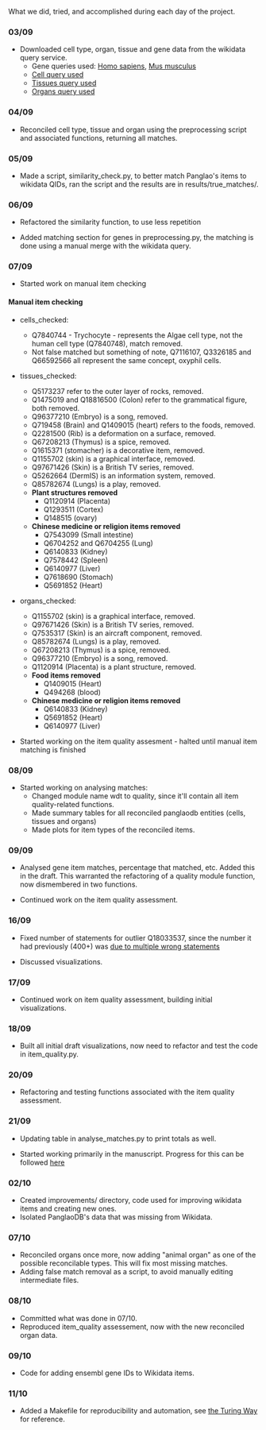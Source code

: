 
What we did, tried, and accomplished during each day of the project.

### 03/09

* Downloaded cell type, organ, tissue and gene data from the wikidata query service.
    * Gene queries used: [Homo sapiens](https://w.wiki/bWc), [Mus musculus](https://w.wiki/bWe)
    * [Cell query used](https://w.wiki/b2v)
    * [Tissues query used](https://w.wiki/bMn)
    * [Organs query used](https://w.wiki/bMp)

### 04/09

* Reconciled cell type, tissue and organ using the preprocessing script and associated functions,
    returning all matches.

### 05/09

* Made a script, similarity_check.py, to better match Panglao's items to wikidata QIDs, ran the script and
    the results are in results/true_matches/.

### 06/09

* Refactored the similarity function, to use less repetition

* Added matching section for genes in preprocessing.py, the matching is done using a manual merge
    with the wikidata query.

### 07/09

* Started work on manual item checking

#### Manual item checking

* cells_checked:

    * Q7840744 - Trychocyte - represents the Algae cell type, not the human cell type (Q7840748), match removed.
    * Not false matched but something of note, Q7116107, Q3326185 and Q66592566 all represent the same concept,
        oxyphil cells.

* tissues_checked:

    * Q5173237 refer to the outer layer of rocks, removed.
    * Q1475019 and Q18816500 (Colon) refer to the grammatical figure, both removed.
    * Q96377210 (Embryo) is a song, removed.
    * Q719458 (Brain) and Q1409015 (heart) refers to the foods, removed.
    * Q2281500 (Rib) is a deformation on a surface, removed.
    * Q67208213 (Thymus) is a spice, removed.
    * Q1615371 (stomacher) is a decorative item, removed.
    * Q1155702 (skin) is a graphical interface, removed.
    * Q97671426 (Skin) is a British TV series, removed.
    * Q5262664 (DermIS) is an information system, removed.
    * Q85782674 (Lungs) is a play, removed.
    * **Plant structures removed**
        * Q1120914 (Placenta)
        * Q1293511 (Cortex)
        * Q148515 (ovary)
    * **Chinese medicine or religion items removed**
        * Q7543099 (Small intestine)
        * Q6704252 and Q6704255 (Lung)
        * Q6140833 (Kidney) 
        * Q7578442 (Spleen)
        * Q6140977 (Liver)
        * Q7618690 (Stomach)
        * Q5691852 (Heart)

* organs_checked:

    * Q1155702 (skin) is a graphical interface, removed.
    * Q97671426 (Skin) is a British TV series, removed.
    * Q7535317 (Skin)  is an aircraft component, removed.
    * Q85782674 (Lungs) is a play, removed.
    * Q67208213 (Thymus) is a spice, removed.
    * Q96377210 (Embryo) is a song, removed.
    * Q1120914 (Placenta) is a plant structure, removed.
    * **Food items removed**
        * Q1409015 (Heart)
        * Q494268 (blood)
    * **Chinese medicine or religion items removed**
        * Q6140833 (Kidney) 
        * Q5691852 (Heart)
        * Q6140977 (Liver)

* Started working on the item quality assesment - halted until manual item matching is finished

### 08/09

* Started working on analysing matches:
    * Changed module name wdt to quality, since it'll contain all item quality-related functions.
    * Made summary tables for all reconciled panglaodb entities (cells, tissues and organs)
    * Made plots for item types of the reconciled items.

### 09/09

* Analysed gene item matches, percentage that matched, etc. Added this in the draft. This warranted the refactoring of a quality module function,
    now dismembered in two functions.

* Continued work on the item quality assessment.

### 16/09

* Fixed number of statements for outlier Q18033537, since the number it had previously (400+) was 
    [due to multiple wrong statements](https://www.wikidata.org/w/index.php?title=Q18033537&diff=1277410676&oldid=1245096003)

* Discussed visualizations.

### 17/09

* Continued work on item quality assessment, building initial visualizations.

### 18/09

* Built all initial draft visualizations, now need to refactor and test the code in item_quality.py.

### 20/09

* Refactoring and testing functions associated with the item quality assessment.

### 21/09

* Updating table in analyse_matches.py to print totals as well.

* Started working primarily in the manuscript. Progress for this can be followed [here](https://github.com/jvfe/paper_wdt_panglao)

### 02/10

* Created improvements/ directory, code used for improving wikidata items and creating new ones.
* Isolated PanglaoDB's data that was missing from Wikidata.

### 07/10

* Reconciled organs once more, now adding "animal organ" as one of the possible reconcilable types. This will fix most missing matches.
* Adding false match removal as a script, to avoid manually editing intermediate files.

### 08/10

* Committed what was done in 07/10. 
* Reproduced item_quality assessement, now with the new reconciled organ data.

### 09/10

* Code for adding ensembl gene IDs to Wikidata items.

### 11/10

* Added a Makefile for reproducibility and automation, see
    [the Turing Way](https://the-turing-way.netlify.app/reproducible-research/make.html) for reference.
